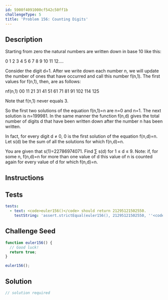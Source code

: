 ```yaml
---
id: 5900f4091000cf542c50ff1b
challengeType: 5
title: 'Problem 156: Counting Digits'
---
```


## Description
<section id='description'>
Starting from zero the natural numbers are written down in base 10 like this:

0 1 2 3 4 5 6 7 8 9 10 11 12....

Consider the digit d=1. After we write down each number n, we will update the number of ones that have occurred and call this number f(n,1). The first values for f(n,1), then, are as follows:

nf(n,1)
00
11
21
31
41
51
61
71
81
91
102
114
125

Note that f(n,1) never equals 3.

So the first two solutions of the equation f(n,1)=n are n=0 and n=1. The next solution is n=199981.
In the same manner the function f(n,d) gives the total number of digits d that have been written down after the number n has been written.

In fact, for every digit d ≠ 0, 0 is the first solution of the equation f(n,d)=n.
Let s(d) be the sum of all the solutions for which f(n,d)=n.

You are given that s(1)=22786974071.
Find  ∑ s(d) for 1 ≤ d ≤ 9.
Note: if, for some n, f(n,d)=n
 for more than one value of d this value of n is counted again for every value of d for which f(n,d)=n.
</section>

## Instructions
<section id='instructions'>

</section>

## Tests
<section id='tests'>

```yml
tests:
  - text: <code>euler156()</code> should return 21295121502550.
    testString: 'assert.strictEqual(euler156(), 21295121502550, ''<code>euler156()</code> should return 21295121502550.'');'

```

</section>

## Challenge Seed
<section id='challengeSeed'>

<div id='js-seed'>

```js
function euler156() {
  // Good luck!
  return true;
}

euler156();
```

</div>



</section>

## Solution
<section id='solution'>

```js
// solution required
```
</section>
